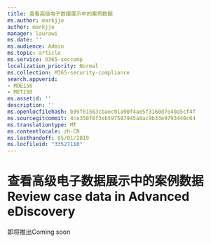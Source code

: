 ```yaml
---
title: 查看高级电子数据展示中的案例数据
ms.author: markjjo
author: markjjo
manager: laurawi
ms.date: ''
ms.audience: Admin
ms.topic: article
ms.service: O365-seccomp
localization_priority: Normal
ms.collection: M365-security-compliance
search.appverid:
- MOE150
- MET150
ms.assetid: ''
description: ''
ms.openlocfilehash: b99f61563cbaec01a90f4ae5f3160d7e40a5cf4f
ms.sourcegitcommit: 4ce350f8f3eb597587945a8ac9b33e9793440c64
ms.translationtype: MT
ms.contentlocale: zh-CN
ms.lasthandoff: 05/01/2019
ms.locfileid: "33527110"
---
```

# <a name="review-case-data-in-advanced-ediscovery"></a><span data-ttu-id="7bd1e-102">查看高级电子数据展示中的案例数据</span><span class="sxs-lookup"><span data-stu-id="7bd1e-102">Review case data in Advanced eDiscovery</span></span>


<span data-ttu-id="7bd1e-103">即将推出</span><span class="sxs-lookup"><span data-stu-id="7bd1e-103">Coming soon</span></span>